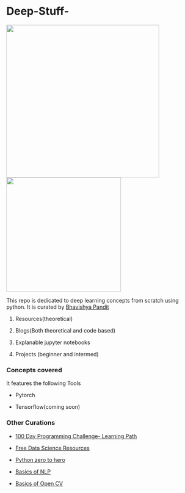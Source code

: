 # Deep-Stuff-

<img src="https://github.com/bhav09/deep-stuff/blob/master/static/nn.jpg" width="400"/><img src="https://github.com/bhav09/deep-stuff/blob/master/static/cerebrum.jpg" width="300"/>

This repo is dedicated to deep learning concepts from scratch using python. It is curated by [Bhavishya Pandit](https://www.linkedin.com/in/bhavishya-pandit/)


1. Resources(theoretical)

2. Blogs(Both theoretical and code based)

3. Explanable jupyter notebooks

4. Projects (beginner and intermed)


### Concepts covered

It features the following Tools

* Pytorch

* Tensorflow(coming soon)

### Other Curations

* [100 Day Programming Challenge- Learning Path](https://github.com/bhav09/100dayProgrammingChallenge_LearningPath)

* [Free Data Science Resources](https://github.com/bhav09/FREE-Data-Science-Resources)

* [Python zero to hero](https://github.com/bhav09/python_zero_to_hero)

* [Basics of NLP](https://github.com/bhav09/NLP_basics)

* [Basics of Open CV](https://github.com/bhav09/OpenCV_template)
